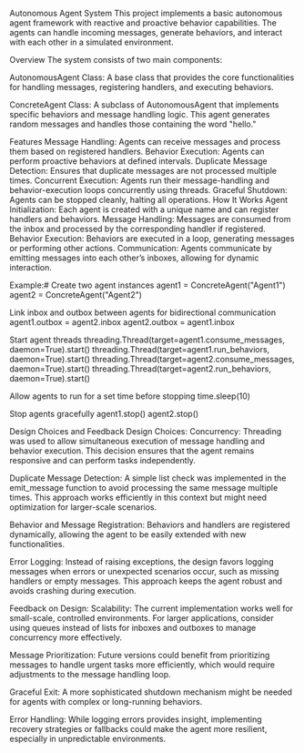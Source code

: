 Autonomous Agent System This project implements a basic autonomous agent framework with reactive and proactive behavior capabilities. The agents can handle incoming messages, generate behaviors, and interact with each other in a simulated environment.


Overview The system consists of two main components:

AutonomousAgent Class: A base class that provides the core functionalities for handling messages, registering handlers, and executing behaviors.

ConcreteAgent Class: A subclass of AutonomousAgent that implements specific behaviors and message handling logic. This agent generates random messages and handles those containing the word "hello."

Features Message Handling: Agents can receive messages and process them based on registered handlers. Behavior Execution: Agents can perform proactive behaviors at defined intervals. Duplicate Message Detection: Ensures that duplicate messages are not processed multiple times. Concurrent Execution: Agents run their message-handling and behavior-execution loops concurrently using threads. Graceful Shutdown: Agents can be stopped cleanly, halting all operations. How It Works Agent Initialization: Each agent is created with a unique name and can register handlers and behaviors. Message Handling: Messages are consumed from the inbox and processed by the corresponding handler if registered. Behavior Execution: Behaviors are executed in a loop, generating messages or performing other actions. Communication: Agents communicate by emitting messages into each other’s inboxes, allowing for dynamic interaction.

Example:# Create two agent instances agent1 = ConcreteAgent("Agent1") agent2 = ConcreteAgent("Agent2")

Link inbox and outbox between agents for bidirectional communication
agent1.outbox = agent2.inbox agent2.outbox = agent1.inbox

Start agent threads
threading.Thread(target=agent1.consume_messages, daemon=True).start() threading.Thread(target=agent1.run_behaviors, daemon=True).start() threading.Thread(target=agent2.consume_messages, daemon=True).start() threading.Thread(target=agent2.run_behaviors, daemon=True).start()

Allow agents to run for a set time before stopping
time.sleep(10)

Stop agents gracefully
agent1.stop() agent2.stop()

Design Choices and Feedback Design Choices: Concurrency: Threading was used to allow simultaneous execution of message handling and behavior execution. This decision ensures that the agent remains responsive and can perform tasks independently.

Duplicate Message Detection: A simple list check was implemented in the emit_message function to avoid processing the same message multiple times. This approach works efficiently in this context but might need optimization for larger-scale scenarios.

Behavior and Message Registration: Behaviors and handlers are registered dynamically, allowing the agent to be easily extended with new functionalities.

Error Logging: Instead of raising exceptions, the design favors logging messages when errors or unexpected scenarios occur, such as missing handlers or empty messages. This approach keeps the agent robust and avoids crashing during execution.

Feedback on Design: Scalability: The current implementation works well for small-scale, controlled environments. For larger applications, consider using queues instead of lists for inboxes and outboxes to manage concurrency more effectively.

Message Prioritization: Future versions could benefit from prioritizing messages to handle urgent tasks more efficiently, which would require adjustments to the message handling loop.

Graceful Exit: A more sophisticated shutdown mechanism might be needed for agents with complex or long-running behaviors.

Error Handling: While logging errors provides insight, implementing recovery strategies or fallbacks could make the agent more resilient, especially in unpredictable environments.